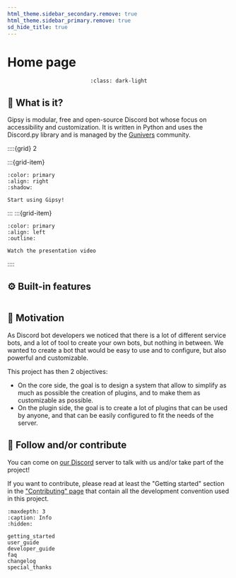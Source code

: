 ```yaml
---
html_theme.sidebar_secondary.remove: true
html_theme.sidebar_primary.remove: true
sd_hide_title: true
---
```


# Home page

<div align=center>
<div style="max-width:400px">

```{image} _static/banner.png
:class: dark-light
```

</div>
</div>

## 🔎 What is it?

Gipsy is modular, free and open-source Discord bot whose focus on accessibility and customization. It is written in Python and uses the Discord.py library and is managed by the [Gunivers](https://gunivers.net) community.

::::{grid} 2

:::{grid-item}

```{button-link} getting_started.html
:color: primary
:align: right
:shadow:

Start using Gipsy!
```

:::
:::{grid-item}

```{button-link} https://youtu.be/HaYenuxtibU
:color: primary
:align: left
:outline:

Watch the presentation video
```

::::

## ⚙️ Built-in features

```{include} plugins_grid.md
```

## 🏃 Motivation

As Discord bot developers we noticed that there is a lot of different service bots, and a lot of tool to create your own bots, but nothing in between. We wanted to create a bot that would be easy to use and to configure, but also powerful and customizable.

This project has then 2 objectives:
- On the core side, the goal is to design a system that allow to simplify as much as possible the creation of plugins, and to make them as customizable as possible.
- On the plugin side, the goal is to create a lot of plugins that can be used by anyone, and that can be easily configured to fit the needs of the server.

## 🤝 Follow and/or contribute

You can come on [our Discord](https://discord.gg/E8qq6tN) server to talk with us and/or take part of the project!

If you want to contribute, please read at least the "Getting started" section in the ["Contributing" page](https://glib-core.readthedocs.io/en/latest/contributing.html) that contain all the development convention used in this project.


```{toctree}
:maxdepth: 3
:caption: Info
:hidden:

getting_started
user_guide
developer_guide
faq
changelog
special_thanks
```

<!-- End plugins documentation -->

